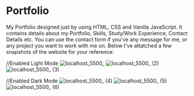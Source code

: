 # Portfolio
My Portfolio designed just by using HTML, CSS and Vanilla JavaScript.
It contains details about my Portfolio, Skills, Study/Work Experience, Contact Details etc.
You can use the contact form if you've any message for me, or any project you want to work with me on.
Below I've attatched a few snapshots of the website for your reference:

//Enabled Light Mode
![localhost_5500_](https://user-images.githubusercontent.com/50805195/127385238-bf838863-08e3-46ca-8aa4-e0e0f1c0aa8a.png)
![localhost_5500_ (2)](https://user-images.githubusercontent.com/50805195/127385255-f01d32e5-dc60-4379-877a-dfb69f643b8d.png)
![localhost_5500_ (3)](https://user-images.githubusercontent.com/50805195/127385269-2f97a029-bc4c-4dab-9a83-ceb60944b2d9.png)


//Enabled Dark Mode
![localhost_5500_ (4)](https://user-images.githubusercontent.com/50805195/127385472-3b4370fb-9a0b-4c5f-a400-77bb830a0609.png)
![localhost_5500_ (5)](https://user-images.githubusercontent.com/50805195/127385489-bd4ccebb-3765-4932-a0fa-5efa73554a21.png)
![localhost_5500_ (6)](https://user-images.githubusercontent.com/50805195/127385496-2f0dd930-7646-4a94-aecc-95b11ad41760.png)

